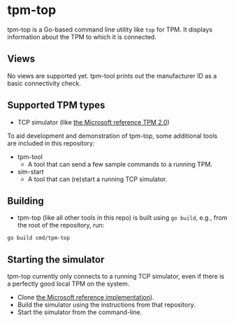 # tpm-top

tpm-top is a Go-based command line utility like `top` for TPM. It displays
information about the TPM to which it is connected.

## Views
No views are supported yet. tpm-tool prints out the manufacturer ID as a basic
connectivity check.

## Supported TPM types
* TCP simulator (like [the Microsoft reference TPM 2.0](https://github.com/microsoft/ms-tpm-20-ref))

To aid development and demonstration of tpm-top, some additional tools are
included in this repository:
* tpm-tool
  * A tool that can send a few sample commands to a running TPM.
* sim-start
  * A tool that can (re)start a running TCP simulator.

## Building
* tpm-top (like all other tools in this repo) is built using `go build`, e.g.,
from the root of the repository, run:
```
go build cmd/tpm-top
```

## Starting the simulator
tpm-top currently only connects to a running TCP simulator, even if there is a
perfectly good local TPM on the system.
* Clone [the Microsoft reference implementation](https://github.com/microsoft/ms-tpm-20-ref)).
* Build the simulator using the instructions from that repository.
* Start the simulator from the command-line.

